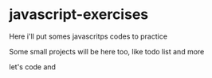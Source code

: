 # javascript-exercises

Here i'll put somes javascritps codes to practice

Some small projects will be here too, like todo list and more

let's code and
